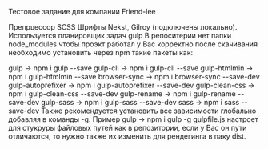 Тестовое задание для компании Friend-lee

Препрцессор SCSS Шрифты Nekst, Gilroy (подключены локально). Используется планировщик задач gulp В репоситерии нет папки node_modules чтобы проэкт работал у Вас корректно после скачивания необходимо установить через npm такие пакеты как:

gulp -> npm i gulp --save
gulp-cli -> npm i gulp-cli --save
gulp-htmlmin -> npm i gulp-htmlmin --save
browser-sync -> npm i browser-sync --save-dev
gulp-autoprefixer -> npm i gulp-autoprefixer --save-dev
gulp-clean-css -> npm i gulp-clean-css --save-dev
gulp-rename -> npm i gulp-rename --save-dev
gulp-sass -> npm i gulp-sass --save-dev
sass -> npm i sass --save-dev Также рекомендуется установить все зависимости глобально добавляя в команды -g. Пример gulp -> npm i gulp -g gulpfile.js настроет для стукруры файловых путей как в репозитории, если у Вас он пути отличаются, то нужно также их изменить для рендегинга в паку dist.
